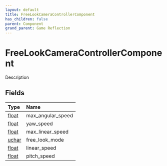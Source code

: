 ```yaml
---
layout: default
title: FreeLookCameraControllerComponent
has_children: false
parent: Component
grand_parent: Game Reflection
---
```

# FreeLookCameraControllerComponent
Description 

## Fields

| Type | Name |
|:-------------|:--------------|
| [float](/docs/game-reflection/components/float) | max_angular_speed |
| [float](/docs/game-reflection/components/float) | yaw_speed |
| [float](/docs/game-reflection/components/float) | max_linear_speed |
| [uchar](/docs/game-reflection/enums/uchar) | free_look_mode |
| [float](/docs/game-reflection/components/float) | linear_speed |
| [float](/docs/game-reflection/components/float) | pitch_speed |

